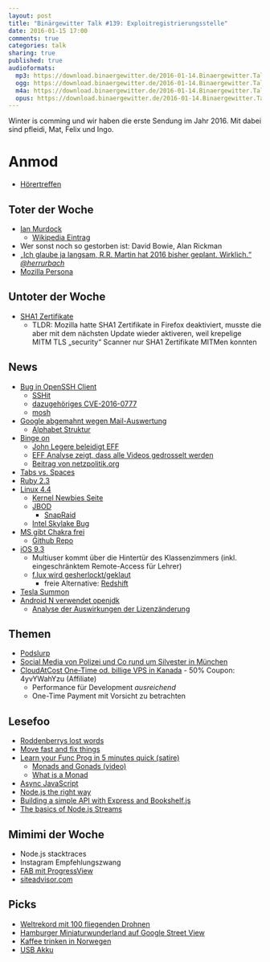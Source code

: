 ```yaml
---
layout: post
title: "Binärgewitter Talk #139: Exploitregistrierungsstelle"
date: 2016-01-15 17:00
comments: true
categories: talk
sharing: true
published: true
audioformats:
  mp3: https://download.binaergewitter.de/2016-01-14.Binaergewitter.Talk.139.mp3
  ogg: https://download.binaergewitter.de/2016-01-14.Binaergewitter.Talk.139.ogg
  m4a: https://download.binaergewitter.de/2016-01-14.Binaergewitter.Talk.139.m4a
  opus: https://download.binaergewitter.de/2016-01-14.Binaergewitter.Talk.139.opus
---
```

Winter is comming und wir haben die erste Sendung im Jahr 2016. Mit dabei sind pfleidi, Mat, Felix und Ingo.

# Anmod

- [Hörertreffen]( https://web.archive.org/web/20190623143344/https://twitter.com/binaergewitter/status/681859459342315520)

## Toter der Woche

- [Ian Murdock](http://www.theguardian.com/technology/2015/dec/31/ian-murdock-a-tribute-to-the-man-and-his-work-on-linux)
    * [Wikipedia Eintrag](https://en.wikipedia.org/wiki/Ian_Murdock)
- Wer sonst noch so gestorben ist: David Bowie, Alan Rickman
- [„Ich glaube ja langsam, R.R. Martin hat 2016 bisher geplant. Wirklich.“ *@herrurbach*](https://twitter.com/herrurbach/status/687678928736120833)
- [Mozilla Persona](http://www.pro-linux.de/news/1/23139/mozilla-beendet-den-persona-dienst.html)

## Untoter der Woche

- [SHA1 Zertifikate](https://blog.mozilla.org/security/2014/09/23/phasing-out-certificates-with-sha-1-based-signature-algorithms/)
    * TLDR: Mozilla hatte SHA1 Zertifikate in Firefox deaktiviert, musste die aber mit dem nächsten Update wieder aktiveren, weil krepelige MITM TLS „security“
Scanner nur SHA1 Zertifikate MITMen konnten

## News

- [Bug in OpenSSH Client](http://www.heise.de/newsticker/meldung/Triple-Seven-OpenSSH-Schwachstelle-leakt-geheime-Schluessel-3071372.html)
  * [SSHit](https://twitter.com/thegrugq/status/687671459951452161)
  * [dazugehöriges CVE-2016-0777](https://www.qualys.com/2016/01/14/cve-2016-0777-cve-2016-0778/openssh-cve-2016-0777-cve-2016-0778.txt)
  * [mosh](https://web.archive.org/web/20160117025801/https://mosh.mit.edu/)
- [Google abgemahnt wegen Mail-Auswertung](http://www.computerbase.de/2016-01/verbraucherschutz-google-wegen-auswertung-von-e-mails-abgemahnt/)
  - [Alphabet Struktur](https://digitalcourage.de/sites/default/files/googlealphabetstruktur_0.jpg)
- [Binge on](http://www.t-mobile.com/offer/binge-on-streaming-video.html)
    * [John Legere beleidigt EFF](http://arstechnica.com/business/2016/01/john-legere-asks-eff-who-the-fk-are-you-and-who-pays-you/)
    * [EFF Analyse zeigt, dass alle Videos gedrosselt
werden](https://www.eff.org/deeplinks/2016/01/eff-confirms-t-mobiles-bingeon-optimization-just-throttling-applies)
    * [Beitrag von netzpolitik.org](https://netzpolitik.org/2016/t-mobile-usa-gegen-netzneutralitaet-drosselung-ist-nicht-drosselung-und-die-erde-ist-eine-scheibe/
)
- [Tabs vs. Spaces](https://ukupat.github.io/tabs-or-spaces/)
- [Ruby 2.3](https://www.ruby-lang.org/en/news/2015/12/25/ruby-2-3-0-released/)
- [Linux 4.4](http://lwn.net/Articles/671305/rss)
    * [Kernel Newbies Seite](http://kernelnewbies.org/Linux_4.4)
    * [JBOD](https://de.wikipedia.org/wiki/RAID#JBOD)
        - [SnapRaid](http://www.snapraid.it/)
    * [Intel Skylake Bug](http://arstechnica.com/gadgets/2016/01/intel-skylake-bug-causes-pcs-to-freeze-during-complex-workloads/)
- [MS gibt Chakra frei](https://blogs.windows.com/msedgedev/2016/01/13/chakracore-now-open/)
    * [Github Repo](https://github.com/Microsoft/ChakraCore)
- [iOS 9.3](http://www.apple.com/ios/preview/)
    * Multiuser kommt über die Hintertür des Klassenzimmers (inkl. eingeschränktem Remote-Access für Lehrer)
    * [f.lux wird gesherlockt/geklaut](https://justgetflux.com/)
        * freie Alternative: [Redshift](http://jonls.dk/redshift/)
- [Tesla Summon](https://www.teslamotors.com/blog/summon-your-tesla-your-phone)
- [Android N verwendet openjdk](http://www.pro-linux.de/news/1/23123/android-n-wird-openjdk-verwenden.html)
    - [Analyse der Auswirkungen der Lizenzänderung](http://www.ebb.org/bkuhn/blog/2016/01/05/jdk-in-android.html)

## Themen

- [Podslurp](https://github.com/pfleidi/podslurp)
- [Social Media von Polizei und Co rund um Silvester in München](https://twitter.com/PolizeiMuenchen/status/682813511383314434)
- [CloudAtCost One-Time od. billige VPS in Kanada](http://cloudatcost.com/) - 50% Coupon: 4yvYWahYzu (Affiliate)
  * Performance für Development *ausreichend*
  * One-Time Payment mit Vorsicht zu betrachten

## Lesefoo

- [Roddenberrys lost words](http://www.pcworld.com/article/3018315/storage/star-trek-creators-lost-words-recovered-from-old-floppies.html)
- [Move fast and fix things](http://githubengineering.com/move-fast/)
- [Learn your Func Prog in 5 minutes quick (satire)](http://www.theregister.co.uk/2016/01/13/stob_remember_the_monoids/)
  * [Monads and Gonads (video)](https://www.youtube.com/watch?v=b0EF0VTs9Dc)
  * [What is a Monad](http://fuckingmonads.com/)
- [Async JavaScript](http://amzn.to/1mYtKg4)
- [Node.js the right way](http://amzn.to/1mYtPR0)
- [Building a simple API with Express and Bookshelf.js](http://blog.ragingflame.co.za/2014/12/16/building-a-simple-api-with-express-and-bookshelfjs)
- [The basics of Node.js Streams](http://www.sitepoint.com/basics-node-js-streams/)

## Mimimi der Woche

- Node.js stacktraces
- Instagram Empfehlungszwang
- [FAB mit ProgressView](https://twitter.com/ranterle/status/686535659184623616)
- [siteadvisor.com](https://www.siteadvisor.com/)

## Picks

- [Weltrekord mit 100 fliegenden Drohnen](https://www.youtube.com/watch?v=mOBQXuu_5Zw)
- [Hamburger Miniaturwunderland auf Google Street View](http://www.google.com/maps/about/behind-the-scenes/streetview/treks/miniatur-wunderland/)
- [Kaffee trinken in Norwegen](https://www.youtube.com/watch?v=SLs-egzZxS4)
- [USB Akku](http://amzn.to/202xImF)
